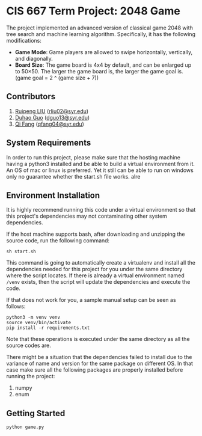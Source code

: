 # CIS 667 Term Project: 2048 Game

The project implemented an advanced version of classical game 2048 with tree search and machine learning algorithm.
Specifically, it has the following modifications:
* **Game Mode**: Game players are allowed to swipe horizontally, vertically, and diagonally.
* **Board Size**: The game board is 4x4 by default, and can be enlarged up to 50×50. The larger the game board is, the larger the game goal is. (game goal = 2 ^ (game size + 7))


## Contributors

1. [Ruipeng LIU](https://github.com/EmilioLrp) (rliu02@syr.edu)
2. [Duhao Guo](https://github.com/frankgx97) (dguo13@syr.edu)
3. [Qi Fang](https://github.com/mllejuly) (qfang04@syr.edu)



## System Requirements

In order to run this project, please make sure that the hosting machine having a python3 installed and be able to build a virtual environment from it. An OS of mac or linux is preferred. Yet it still can be able to run on windows only no guarantee whether the start.sh file works.
alre


## Environment Installation

It is highly recommend running this code under a virtual environment so that this project's dependencies may not contaminating other system dependencies.

If the host machine supports bash, after downloading and unzipping the source code, run the following command:

```
sh start.sh
```

This command is going to automatically create a virtualenv and install all the dependencies needed for this project for you under the same directory where the script locates. If there is already a virtual environment named `/venv`  exists, then the script will update the dependencies and execute the code.

If that does not work for you, a sample manual setup can be seen as follows:

```
python3 -m venv venv
source venv/bin/activate
pip install -r requirements.txt
```

Note that these operations is executed under the same directory as all the source codes are.

There might be a situation that the dependencies failed to install due to the variance of name and version for the same package on different OS. In that case make sure all the following packages are properly installed before running the project:

1. numpy
2. enum



## Getting Started
```
python game.py
```
